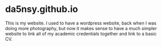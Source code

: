# da5nsy.github.io

This is my website.
I used to have a wordpress website, back when I was doing more photography, but now it makes sense to have a much simpler website to link all of my academic credentials together and link to a basic CV.
